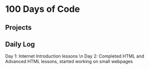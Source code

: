# 100 Days of Code 

## Projects

## Daily Log
Day 1: Internet Introduction lessons \n
Day 2: Completed HTML and Advanced HTML lessons, started working on small webpages
